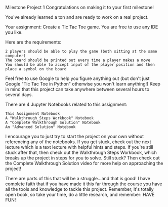 Milestone Project 1
Congratulations on making it to your first milestone!

You've already learned a ton and are ready to work on a real project.

Your assignment: Create a Tic Tac Toe game. You are free to use any IDE you like.

Here are the requirements:

    2 players should be able to play the game (both sitting at the same computer)
    The board should be printed out every time a player makes a move
    You should be able to accept input of the player position and then place a symbol on the board

Feel free to use Google to help you figure anything out (but don't just Google "Tic Tac Toe in Python" otherwise you won't learn anything!) Keep in mind that this project can take anywhere between several hours to several days.

There are 4 Jupyter Notebooks related to this assignment:

    This Assignment Notebook
    A "Walkthrough Steps Workbook" Notebook
    A "Complete Walkthrough Solution" Notebook
    An "Advanced Solution" Notebook

I encourage you to just try to start the project on your own without referencing any of the notebooks. If you get stuck, check out the next lecture which is a text lecture with helpful hints and steps. If you're still stuck after that, then check out the Walkthrough Steps Workbook, which breaks up the project in steps for you to solve. Still stuck? Then check out the Complete Walkthrough Solution video for more help on approaching the project!

There are parts of this that will be a struggle...and that is good! I have complete faith that if you have made it this far through the course you have all the tools and knowledge to tackle this project. Remember, it's totally open book, so take your time, do a little research, and remember:
HAVE FUN!
